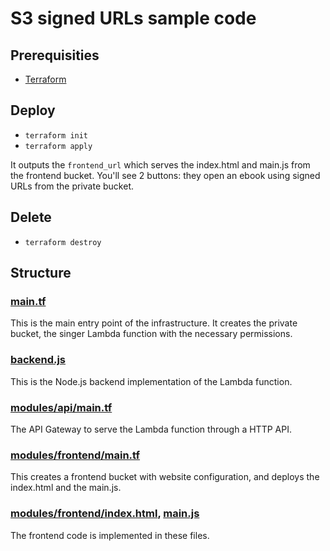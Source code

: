 # S3 signed URLs sample code

## Prerequisities

* [Terraform](https://www.terraform.io/)

## Deploy

* ```terraform init```
* ```terraform apply```

It outputs the ```frontend_url``` which serves the index.html and main.js from the frontend bucket. You'll see 2 buttons: they
open an ebook using signed URLs from the private bucket.

## Delete

* ```terraform destroy```

## Structure

### [main.tf](main.tf)

This is the main entry point of the infrastructure. It creates the private bucket, the singer Lambda function with the necessary
permissions.

### [backend.js](backend.js)

This is the Node.js backend implementation of the Lambda function.

### [modules/api/main.tf](modules/api/main.tf)

The API Gateway to serve the Lambda function through a HTTP API.

### [modules/frontend/main.tf](modules/frontend/main.tf)

This creates a frontend bucket with website configuration, and deploys the index.html and the main.js.

### [modules/frontend/index.html](modules/frontend/index.html), [main.js](modules/frontend/main.js)

The frontend code is implemented in these files.

